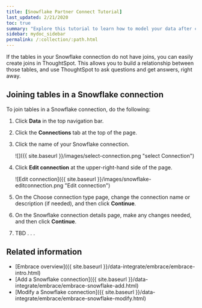 ```yaml
---
title: [Snowflake Partner Connect Tutorial]
last_updated: 2/21/2020
toc: true
summary: "Explore this tutorial to learn how to model your data after connecting to your Snowflake database."
sidebar: mydoc_sidebar
permalink: /:collection/:path.html
---
```


If the tables in your Snowflake connection do not have joins, you can easily create joins in ThoughtSpot. This allows you to build a relationship between those tables, and use ThoughtSpot to ask questions and get answers, right away.

## Joining tables in a Snowflake connection

To join tables in a Snowflake connection, do the following:

1. Click **Data** in the top navigation bar.

2. Click the **Connections** tab at the top of the page.

3. Click the name of your Snowflake connection.

   ![]({{ site.baseurl }}/images/select-connection.png "select Connection")

4. Click **Edit connection** at the upper-right-hand side of the page.

   ![Edit connection]({{ site.baseurl }}/images/snowflake-editconnection.png "Edit connection")

5. On the Choose connection type page, change the connection name or description (if needed), and then click **Continue**.  

6. On the Snowflake connection details page, make any changes needed, and then click **Continue**.

7. TBD . . .

## Related information

- [Embrace overview]({{ site.baseurl }}/data-integrate/embrace/embrace-intro.html)
- [Add a Snowflake connection]({{ site.baseurl }}/data-integrate/embrace/embrace-snowflake-add.html)
- [Modify a Snowflake connection]({{ site.baseurl }}/data-integrate/embrace/embrace-snowflake-modify.html)
